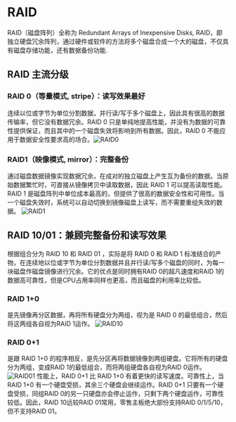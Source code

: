 # RAID
RAID（磁盘阵列）全称为 Redundant Arrays of Inexpensive Disks, RAID，即独立硬盘冗余阵列，通过硬件或软件的方法将多个磁盘合成一个大的磁盘，不仅具有磁盘存储功能，还有数据备份功能.

## RAID 主流分级
### RAID 0（等量模式, stripe）：读写效果最好
连续以位或字节为单位分割数据，并行读/写于多个磁盘上，因此具有很高的数据传输率，但它没有数据冗余。RAID 0 只是单纯地提高性能，并没有为数据的可靠性提供保证，而且其中的一个磁盘失效将影响到所有数据。因此，RAID 0 不能应用于数据安全性要求高的场合。![RAID0](https://upload.wikimedia.org/wikipedia/commons/9/9b/RAID_0.svg)

### RAID1（映像模式, mirror）：完整备份
通过磁盘数据镜像实现数据冗余，在成对的独立磁盘上产生互为备份的数据。当原始数据繁忙时，可直接从镜像拷贝中读取数据，因此 RAID 1 可以提高读取性能。RAID 1 是磁盘阵列中单位成本最高的，但提供了很高的数据安全性和可用性。当一个磁盘失效时，系统可以自动切换到镜像磁盘上读写，而不需要重组失效的数据。
![RAID1](https://upload.wikimedia.org/wikipedia/commons/b/b7/RAID_1.svg)

## RAID 10/01：兼顾完整备份和读写效果
根据组合分为 RAID 10 和 RAID 01 ，实际是将 RAID 0 和 RAID 1 标准结合的产物，在连续地以位或字节为单位分割数据并且并行读/写多个磁盘的同时，为每一块磁盘作磁盘镜像进行冗余。它的优点是同时拥有RAID 0的超凡速度和RAID 1的数据高可靠性，但是CPU占用率同样也更高，而且磁盘的利用率比较低。
### RAID 1+0
是先镜像再分区数据，再将所有硬盘分为两组，视为是 RAID 0 的最低组合，然后将这两组各自视为RAID 1运作。
![RAID10](https://upload.wikimedia.org/wikipedia/commons/b/bb/RAID_10.svg)
### RAID 0+1
是跟 RAID 1+0 的程序相反，是先分区再将数据镜像到两组硬盘。它将所有的硬盘分为两组，变成RAID 1的最低组合，而将两组硬盘各自视为RAID 0运作。
![RAID01](https://upload.wikimedia.org/wikipedia/commons/a/ad/RAID_01.svg)
性能上，RAID 0+1 比 RAID 1+0 有着更快的读写速度。可靠性上，当 RAID 1+0 有一个硬盘受损，其余三个硬盘会继续运作。RAID 0+1 只要有一个硬盘受损，同组RAID 0的另一只硬盘亦会停止运作，只剩下两个硬盘运作，可靠性较低。因此，RAID 10远较RAID 01常用，零售主板绝大部份支持RAID 0/1/5/10，但不支持RAID 01。